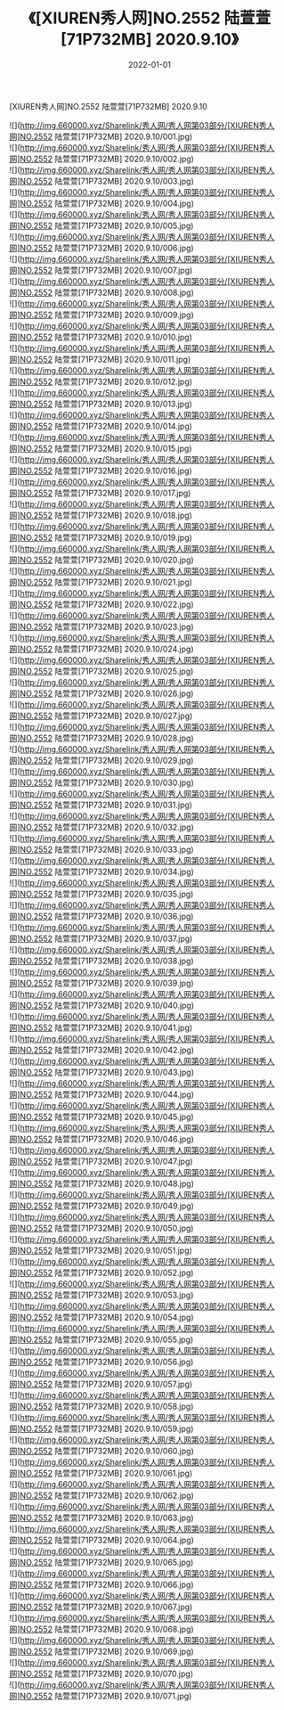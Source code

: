 ﻿---
layout: post
title:  《[XIUREN秀人网]NO.2552 陆萱萱[71P732MB] 2020.9.10》
date:   2022-01-01
img: http://img.660000.xyz/Sharelink/秀人网/秀人网第03部分/[XIUREN秀人网]NO.2552 陆萱萱[71P732MB] 2020.9.10/000.jpg
categories: [美女, 清纯, 唯美]
---

[XIUREN秀人网]NO.2552 陆萱萱[71P732MB] 2020.9.10

 ![](http://img.660000.xyz/Sharelink/秀人网/秀人网第03部分/[XIUREN秀人网]NO.2552 陆萱萱[71P732MB] 2020.9.10/001.jpg) <br>![](http://img.660000.xyz/Sharelink/秀人网/秀人网第03部分/[XIUREN秀人网]NO.2552 陆萱萱[71P732MB] 2020.9.10/002.jpg) <br>![](http://img.660000.xyz/Sharelink/秀人网/秀人网第03部分/[XIUREN秀人网]NO.2552 陆萱萱[71P732MB] 2020.9.10/003.jpg) <br>![](http://img.660000.xyz/Sharelink/秀人网/秀人网第03部分/[XIUREN秀人网]NO.2552 陆萱萱[71P732MB] 2020.9.10/004.jpg) <br>![](http://img.660000.xyz/Sharelink/秀人网/秀人网第03部分/[XIUREN秀人网]NO.2552 陆萱萱[71P732MB] 2020.9.10/005.jpg) <br>![](http://img.660000.xyz/Sharelink/秀人网/秀人网第03部分/[XIUREN秀人网]NO.2552 陆萱萱[71P732MB] 2020.9.10/006.jpg) <br>![](http://img.660000.xyz/Sharelink/秀人网/秀人网第03部分/[XIUREN秀人网]NO.2552 陆萱萱[71P732MB] 2020.9.10/007.jpg) <br>![](http://img.660000.xyz/Sharelink/秀人网/秀人网第03部分/[XIUREN秀人网]NO.2552 陆萱萱[71P732MB] 2020.9.10/008.jpg) <br>![](http://img.660000.xyz/Sharelink/秀人网/秀人网第03部分/[XIUREN秀人网]NO.2552 陆萱萱[71P732MB] 2020.9.10/009.jpg) <br>![](http://img.660000.xyz/Sharelink/秀人网/秀人网第03部分/[XIUREN秀人网]NO.2552 陆萱萱[71P732MB] 2020.9.10/010.jpg) <br>![](http://img.660000.xyz/Sharelink/秀人网/秀人网第03部分/[XIUREN秀人网]NO.2552 陆萱萱[71P732MB] 2020.9.10/011.jpg) <br>![](http://img.660000.xyz/Sharelink/秀人网/秀人网第03部分/[XIUREN秀人网]NO.2552 陆萱萱[71P732MB] 2020.9.10/012.jpg) <br>![](http://img.660000.xyz/Sharelink/秀人网/秀人网第03部分/[XIUREN秀人网]NO.2552 陆萱萱[71P732MB] 2020.9.10/013.jpg) <br>![](http://img.660000.xyz/Sharelink/秀人网/秀人网第03部分/[XIUREN秀人网]NO.2552 陆萱萱[71P732MB] 2020.9.10/014.jpg) <br>![](http://img.660000.xyz/Sharelink/秀人网/秀人网第03部分/[XIUREN秀人网]NO.2552 陆萱萱[71P732MB] 2020.9.10/015.jpg) <br>![](http://img.660000.xyz/Sharelink/秀人网/秀人网第03部分/[XIUREN秀人网]NO.2552 陆萱萱[71P732MB] 2020.9.10/016.jpg) <br>![](http://img.660000.xyz/Sharelink/秀人网/秀人网第03部分/[XIUREN秀人网]NO.2552 陆萱萱[71P732MB] 2020.9.10/017.jpg) <br>![](http://img.660000.xyz/Sharelink/秀人网/秀人网第03部分/[XIUREN秀人网]NO.2552 陆萱萱[71P732MB] 2020.9.10/018.jpg) <br>![](http://img.660000.xyz/Sharelink/秀人网/秀人网第03部分/[XIUREN秀人网]NO.2552 陆萱萱[71P732MB] 2020.9.10/019.jpg) <br>![](http://img.660000.xyz/Sharelink/秀人网/秀人网第03部分/[XIUREN秀人网]NO.2552 陆萱萱[71P732MB] 2020.9.10/020.jpg) <br>![](http://img.660000.xyz/Sharelink/秀人网/秀人网第03部分/[XIUREN秀人网]NO.2552 陆萱萱[71P732MB] 2020.9.10/021.jpg) <br>![](http://img.660000.xyz/Sharelink/秀人网/秀人网第03部分/[XIUREN秀人网]NO.2552 陆萱萱[71P732MB] 2020.9.10/022.jpg) <br>![](http://img.660000.xyz/Sharelink/秀人网/秀人网第03部分/[XIUREN秀人网]NO.2552 陆萱萱[71P732MB] 2020.9.10/023.jpg) <br>![](http://img.660000.xyz/Sharelink/秀人网/秀人网第03部分/[XIUREN秀人网]NO.2552 陆萱萱[71P732MB] 2020.9.10/024.jpg) <br>![](http://img.660000.xyz/Sharelink/秀人网/秀人网第03部分/[XIUREN秀人网]NO.2552 陆萱萱[71P732MB] 2020.9.10/025.jpg) <br>![](http://img.660000.xyz/Sharelink/秀人网/秀人网第03部分/[XIUREN秀人网]NO.2552 陆萱萱[71P732MB] 2020.9.10/026.jpg) <br>![](http://img.660000.xyz/Sharelink/秀人网/秀人网第03部分/[XIUREN秀人网]NO.2552 陆萱萱[71P732MB] 2020.9.10/027.jpg) <br>![](http://img.660000.xyz/Sharelink/秀人网/秀人网第03部分/[XIUREN秀人网]NO.2552 陆萱萱[71P732MB] 2020.9.10/028.jpg) <br>![](http://img.660000.xyz/Sharelink/秀人网/秀人网第03部分/[XIUREN秀人网]NO.2552 陆萱萱[71P732MB] 2020.9.10/029.jpg) <br>![](http://img.660000.xyz/Sharelink/秀人网/秀人网第03部分/[XIUREN秀人网]NO.2552 陆萱萱[71P732MB] 2020.9.10/030.jpg) <br>![](http://img.660000.xyz/Sharelink/秀人网/秀人网第03部分/[XIUREN秀人网]NO.2552 陆萱萱[71P732MB] 2020.9.10/031.jpg) <br>![](http://img.660000.xyz/Sharelink/秀人网/秀人网第03部分/[XIUREN秀人网]NO.2552 陆萱萱[71P732MB] 2020.9.10/032.jpg) <br>![](http://img.660000.xyz/Sharelink/秀人网/秀人网第03部分/[XIUREN秀人网]NO.2552 陆萱萱[71P732MB] 2020.9.10/033.jpg) <br>![](http://img.660000.xyz/Sharelink/秀人网/秀人网第03部分/[XIUREN秀人网]NO.2552 陆萱萱[71P732MB] 2020.9.10/034.jpg) <br>![](http://img.660000.xyz/Sharelink/秀人网/秀人网第03部分/[XIUREN秀人网]NO.2552 陆萱萱[71P732MB] 2020.9.10/035.jpg) <br>![](http://img.660000.xyz/Sharelink/秀人网/秀人网第03部分/[XIUREN秀人网]NO.2552 陆萱萱[71P732MB] 2020.9.10/036.jpg) <br>![](http://img.660000.xyz/Sharelink/秀人网/秀人网第03部分/[XIUREN秀人网]NO.2552 陆萱萱[71P732MB] 2020.9.10/037.jpg) <br>![](http://img.660000.xyz/Sharelink/秀人网/秀人网第03部分/[XIUREN秀人网]NO.2552 陆萱萱[71P732MB] 2020.9.10/038.jpg) <br>![](http://img.660000.xyz/Sharelink/秀人网/秀人网第03部分/[XIUREN秀人网]NO.2552 陆萱萱[71P732MB] 2020.9.10/039.jpg) <br>![](http://img.660000.xyz/Sharelink/秀人网/秀人网第03部分/[XIUREN秀人网]NO.2552 陆萱萱[71P732MB] 2020.9.10/040.jpg) <br>![](http://img.660000.xyz/Sharelink/秀人网/秀人网第03部分/[XIUREN秀人网]NO.2552 陆萱萱[71P732MB] 2020.9.10/041.jpg) <br>![](http://img.660000.xyz/Sharelink/秀人网/秀人网第03部分/[XIUREN秀人网]NO.2552 陆萱萱[71P732MB] 2020.9.10/042.jpg) <br>![](http://img.660000.xyz/Sharelink/秀人网/秀人网第03部分/[XIUREN秀人网]NO.2552 陆萱萱[71P732MB] 2020.9.10/043.jpg) <br>![](http://img.660000.xyz/Sharelink/秀人网/秀人网第03部分/[XIUREN秀人网]NO.2552 陆萱萱[71P732MB] 2020.9.10/044.jpg) <br>![](http://img.660000.xyz/Sharelink/秀人网/秀人网第03部分/[XIUREN秀人网]NO.2552 陆萱萱[71P732MB] 2020.9.10/045.jpg) <br>![](http://img.660000.xyz/Sharelink/秀人网/秀人网第03部分/[XIUREN秀人网]NO.2552 陆萱萱[71P732MB] 2020.9.10/046.jpg) <br>![](http://img.660000.xyz/Sharelink/秀人网/秀人网第03部分/[XIUREN秀人网]NO.2552 陆萱萱[71P732MB] 2020.9.10/047.jpg) <br>![](http://img.660000.xyz/Sharelink/秀人网/秀人网第03部分/[XIUREN秀人网]NO.2552 陆萱萱[71P732MB] 2020.9.10/048.jpg) <br>![](http://img.660000.xyz/Sharelink/秀人网/秀人网第03部分/[XIUREN秀人网]NO.2552 陆萱萱[71P732MB] 2020.9.10/049.jpg) <br>![](http://img.660000.xyz/Sharelink/秀人网/秀人网第03部分/[XIUREN秀人网]NO.2552 陆萱萱[71P732MB] 2020.9.10/050.jpg) <br>![](http://img.660000.xyz/Sharelink/秀人网/秀人网第03部分/[XIUREN秀人网]NO.2552 陆萱萱[71P732MB] 2020.9.10/051.jpg) <br>![](http://img.660000.xyz/Sharelink/秀人网/秀人网第03部分/[XIUREN秀人网]NO.2552 陆萱萱[71P732MB] 2020.9.10/052.jpg) <br>![](http://img.660000.xyz/Sharelink/秀人网/秀人网第03部分/[XIUREN秀人网]NO.2552 陆萱萱[71P732MB] 2020.9.10/053.jpg) <br>![](http://img.660000.xyz/Sharelink/秀人网/秀人网第03部分/[XIUREN秀人网]NO.2552 陆萱萱[71P732MB] 2020.9.10/054.jpg) <br>![](http://img.660000.xyz/Sharelink/秀人网/秀人网第03部分/[XIUREN秀人网]NO.2552 陆萱萱[71P732MB] 2020.9.10/055.jpg) <br>![](http://img.660000.xyz/Sharelink/秀人网/秀人网第03部分/[XIUREN秀人网]NO.2552 陆萱萱[71P732MB] 2020.9.10/056.jpg) <br>![](http://img.660000.xyz/Sharelink/秀人网/秀人网第03部分/[XIUREN秀人网]NO.2552 陆萱萱[71P732MB] 2020.9.10/057.jpg) <br>![](http://img.660000.xyz/Sharelink/秀人网/秀人网第03部分/[XIUREN秀人网]NO.2552 陆萱萱[71P732MB] 2020.9.10/058.jpg) <br>![](http://img.660000.xyz/Sharelink/秀人网/秀人网第03部分/[XIUREN秀人网]NO.2552 陆萱萱[71P732MB] 2020.9.10/059.jpg) <br>![](http://img.660000.xyz/Sharelink/秀人网/秀人网第03部分/[XIUREN秀人网]NO.2552 陆萱萱[71P732MB] 2020.9.10/060.jpg) <br>![](http://img.660000.xyz/Sharelink/秀人网/秀人网第03部分/[XIUREN秀人网]NO.2552 陆萱萱[71P732MB] 2020.9.10/061.jpg) <br>![](http://img.660000.xyz/Sharelink/秀人网/秀人网第03部分/[XIUREN秀人网]NO.2552 陆萱萱[71P732MB] 2020.9.10/062.jpg) <br>![](http://img.660000.xyz/Sharelink/秀人网/秀人网第03部分/[XIUREN秀人网]NO.2552 陆萱萱[71P732MB] 2020.9.10/063.jpg) <br>![](http://img.660000.xyz/Sharelink/秀人网/秀人网第03部分/[XIUREN秀人网]NO.2552 陆萱萱[71P732MB] 2020.9.10/064.jpg) <br>![](http://img.660000.xyz/Sharelink/秀人网/秀人网第03部分/[XIUREN秀人网]NO.2552 陆萱萱[71P732MB] 2020.9.10/065.jpg) <br>![](http://img.660000.xyz/Sharelink/秀人网/秀人网第03部分/[XIUREN秀人网]NO.2552 陆萱萱[71P732MB] 2020.9.10/066.jpg) <br>![](http://img.660000.xyz/Sharelink/秀人网/秀人网第03部分/[XIUREN秀人网]NO.2552 陆萱萱[71P732MB] 2020.9.10/067.jpg) <br>![](http://img.660000.xyz/Sharelink/秀人网/秀人网第03部分/[XIUREN秀人网]NO.2552 陆萱萱[71P732MB] 2020.9.10/068.jpg) <br>![](http://img.660000.xyz/Sharelink/秀人网/秀人网第03部分/[XIUREN秀人网]NO.2552 陆萱萱[71P732MB] 2020.9.10/069.jpg) <br>![](http://img.660000.xyz/Sharelink/秀人网/秀人网第03部分/[XIUREN秀人网]NO.2552 陆萱萱[71P732MB] 2020.9.10/070.jpg) <br>![](http://img.660000.xyz/Sharelink/秀人网/秀人网第03部分/[XIUREN秀人网]NO.2552 陆萱萱[71P732MB] 2020.9.10/071.jpg) <br>